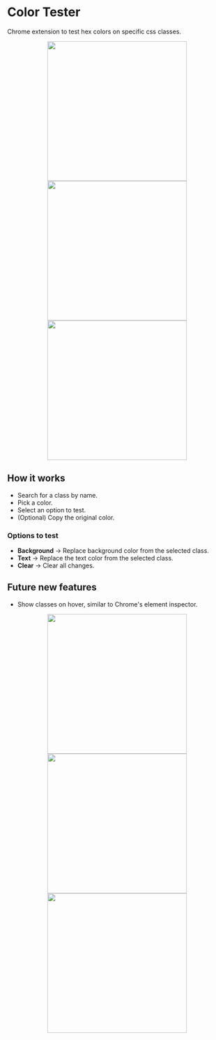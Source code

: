 # Color Tester
Chrome extension to test hex colors on specific css classes.
<div align='center'>
  <img style='height:20rem;' src='https://github.com/user-attachments/assets/ff96fa72-c8d6-4008-8af1-85fb1535ccc9'/>
  <img style='height:20rem;' src='https://github.com/user-attachments/assets/6fec0eb4-1523-4fd1-8928-c859bc96f310'/>
  <img style='height:20rem;' src='https://github.com/user-attachments/assets/5cb8ebfd-8965-4bfd-92ad-43b17e75358a'/>
</div>

## How it works
- Search for a class by name.
- Pick a color.
- Select an option to test.
- (Optional) Copy the original color.
### Options to test
- **Background** -> Replace background color from the selected class.
- **Text** -> Replace the text color from the selected class.
- **Clear** -> Clear all changes.
## Future new features
- Show classes on hover, similar to Chrome's element inspector.

<div align='center'>
  <img style='height:20rem;' src='https://github.com/user-attachments/assets/285b8789-596a-417d-96b0-8c84cf588925'/>
  <img style='height:20rem;' src='https://github.com/user-attachments/assets/5bc33dae-2744-413b-9975-8ecf5d8c9f12'/>
  <img style='height:20rem;' src='https://github.com/user-attachments/assets/e9495f6f-494b-433a-be6f-c0f1c82bdbe4'/>
</div>
